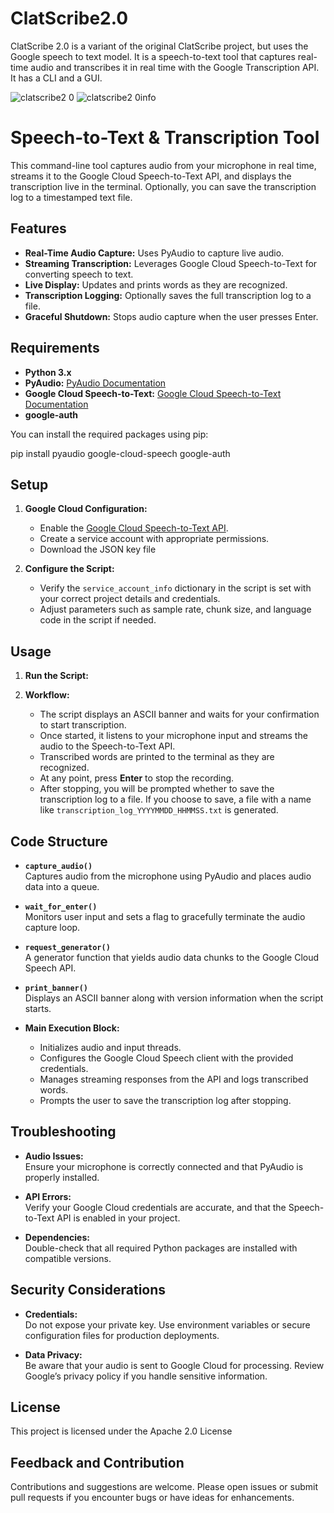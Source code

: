 # ClatScribe2.0
ClatScribe 2.0 is a variant of the original ClatScribe project, but uses the Google speech to text model. It is a speech-to-text tool that captures real-time audio and transcribes it in real time with the Google Transcription API. It has a CLI and a GUI.

![clatscribe2 0](https://github.com/user-attachments/assets/071495d2-89f1-4387-ba09-82190d6d4ecf)
![clatscribe2 0info](https://github.com/user-attachments/assets/a04541ed-a4a0-4d8a-8fc6-aa6ba74df0da)

# Speech-to-Text & Transcription Tool

This command-line tool captures audio from your microphone in real time, streams it to the Google Cloud Speech-to-Text API, and displays the transcription live in the terminal. Optionally, you can save the transcription log to a timestamped text file.

## Features

- **Real-Time Audio Capture:** Uses PyAudio to capture live audio.
- **Streaming Transcription:** Leverages Google Cloud Speech-to-Text for converting speech to text.
- **Live Display:** Updates and prints words as they are recognized.
- **Transcription Logging:** Optionally saves the full transcription log to a file.
- **Graceful Shutdown:** Stops audio capture when the user presses Enter.

## Requirements

- **Python 3.x**  
- **PyAudio:** [PyAudio Documentation](https://people.csail.mit.edu/hubert/pyaudio/)  
- **Google Cloud Speech-to-Text:** [Google Cloud Speech-to-Text Documentation](https://cloud.google.com/speech-to-text/docs)  
- **google-auth**  

You can install the required packages using pip:

pip install pyaudio google-cloud-speech google-auth

## Setup

1. **Google Cloud Configuration:**
   - Enable the [Google Cloud Speech-to-Text API](https://cloud.google.com/speech-to-text).
   - Create a service account with appropriate permissions.
   - Download the JSON key file

2. **Configure the Script:**
   - Verify the `service_account_info` dictionary in the script is set with your correct project details and credentials.
   - Adjust parameters such as sample rate, chunk size, and language code in the script if needed.

## Usage

1. **Run the Script:**

2. **Workflow:**
   - The script displays an ASCII banner and waits for your confirmation to start transcription.
   - Once started, it listens to your microphone input and streams the audio to the Speech-to-Text API.
   - Transcribed words are printed to the terminal as they are recognized.
   - At any point, press **Enter** to stop the recording.
   - After stopping, you will be prompted whether to save the transcription log to a file. If you choose to save, a file with a name like `transcription_log_YYYYMMDD_HHMMSS.txt` is generated.

## Code Structure

- **`capture_audio()`**  
  Captures audio from the microphone using PyAudio and places audio data into a queue.

- **`wait_for_enter()`**  
  Monitors user input and sets a flag to gracefully terminate the audio capture loop.

- **`request_generator()`**  
  A generator function that yields audio data chunks to the Google Cloud Speech API.

- **`print_banner()`**  
  Displays an ASCII banner along with version information when the script starts.

- **Main Execution Block:**  
  - Initializes audio and input threads.
  - Configures the Google Cloud Speech client with the provided credentials.
  - Manages streaming responses from the API and logs transcribed words.
  - Prompts the user to save the transcription log after stopping.

## Troubleshooting

- **Audio Issues:**  
  Ensure your microphone is correctly connected and that PyAudio is properly installed.

- **API Errors:**  
  Verify your Google Cloud credentials are accurate, and that the Speech-to-Text API is enabled in your project.

- **Dependencies:**  
  Double-check that all required Python packages are installed with compatible versions.

## Security Considerations

- **Credentials:**  
  Do not expose your private key. Use environment variables or secure configuration files for production deployments.

- **Data Privacy:**  
  Be aware that your audio is sent to Google Cloud for processing. Review Google’s privacy policy if you handle sensitive information.

## License

This project is licensed under the Apache 2.0 License

## Feedback and Contribution

Contributions and suggestions are welcome. Please open issues or submit pull requests if you encounter bugs or have ideas for enhancements.


